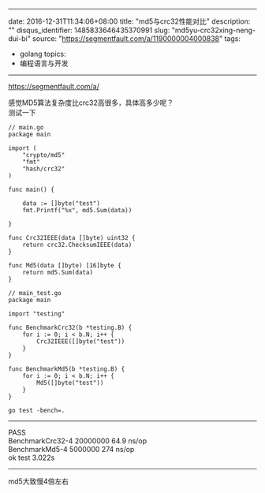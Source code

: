 
---
date: 2016-12-31T11:34:06+08:00
title: "md5与crc32性能对比"
description: ""
disqus_identifier: 1485833646435370991
slug: "md5yu-crc32xing-neng-dui-bi"
source: "https://segmentfault.com/a/1190000004000838"
tags: 
- golang 
topics:
- 编程语言与开发
---

https://segmentfault.com/a/

感觉MD5算法复杂度比crc32高很多，具体高多少呢？\
测试一下

    // main.go
    package main

    import (
        "crypto/md5"
        "fmt"
        "hash/crc32"
    )

    func main() {

        data := []byte("test")
        fmt.Printf("%x", md5.Sum(data))

    }

    func Crc32IEEE(data []byte) uint32 {
        return crc32.ChecksumIEEE(data)
    }

    func Md5(data []byte) [16]byte {
        return md5.Sum(data)
    }

    // main_test.go
    package main

    import "testing"

    func BenchmarkCrc32(b *testing.B) {
        for i := 0; i < b.N; i++ {
            Crc32IEEE([]byte("test"))
        }
    }

    func BenchmarkMd5(b *testing.B) {
        for i := 0; i < b.N; i++ {
            Md5([]byte("test"))
        }
    }

    go test -bench=.

------------------------------------------------------------------------

PASS\
BenchmarkCrc32-4 20000000 64.9 ns/op\
BenchmarkMd5-4 5000000 274 ns/op\
ok test 3.022s

------------------------------------------------------------------------

md5大致慢4倍左右

